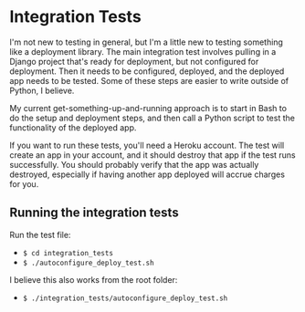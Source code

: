 Integration Tests
===

I'm not new to testing in general, but I'm a little new to testing something like a deployment library. The main integration test involves pulling in a Django project that's ready for deployment, but not configured for deployment. Then it needs to be configured, deployed, and the deployed app needs to be tested. Some of these steps are easier to write outside of Python, I believe.

My current get-something-up-and-running approach is to start in Bash to do the setup and deployment steps, and then call a Python script to test the functionality of the deployed app.

If you want to run these tests, you'll need a Heroku account. The test will create an app in your account, and it should destroy that app if the test runs successfully. You should probably verify that the app was actually destroyed, especially if having another app deployed will accrue charges for you.

Running the integration tests
---

Run the test file:
- `$ cd integration_tests`
- `$ ./autoconfigure_deploy_test.sh`

I believe this also works from the root folder:
- `$ ./integration_tests/autoconfigure_deploy_test.sh`